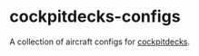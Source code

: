 # cockpitdecks-configs
A collection of aircraft configs for [cockpitdecks](https://github.com/devleaks/cockpitdecks).
